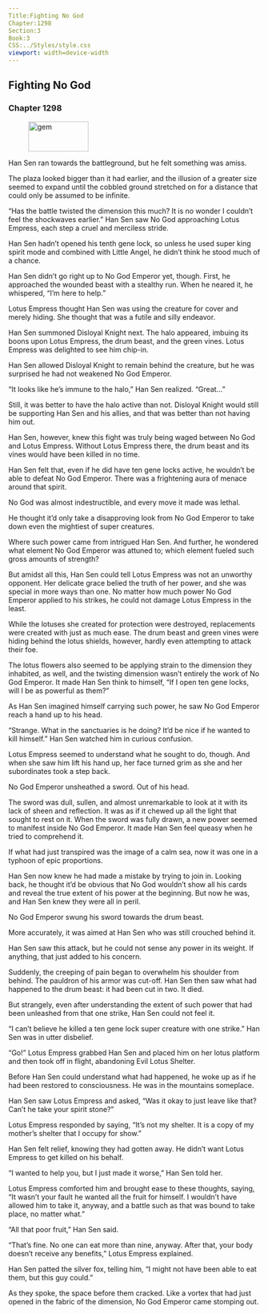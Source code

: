 ```yaml
---
Title:Fighting No God 
Chapter:1298 
Section:3 
Book:3 
CSS:../Styles/style.css 
viewport: width=device-width
---
```

  
## Fighting No God
### Chapter 1298
  
<figure>
	<img src="../Images/gem.gif" alt="gem" id="gem" width="120" height="60" />
</figure>
  

  
Han Sen ran towards the battleground, but he felt something was amiss.

The plaza looked bigger than it had earlier, and the illusion of a greater size seemed to expand until the cobbled ground stretched on for a distance that could only be assumed to be infinite.

“Has the battle twisted the dimension this much? It is no wonder I couldn’t feel the shockwaves earlier.” Han Sen saw No God approaching Lotus Empress, each step a cruel and merciless stride.

Han Sen hadn’t opened his tenth gene lock, so unless he used super king spirit mode and combined with Little Angel, he didn’t think he stood much of a chance.

Han Sen didn’t go right up to No God Emperor yet, though. First, he approached the wounded beast with a stealthy run. When he neared it, he whispered, “I’m here to help.”

Lotus Empress thought Han Sen was using the creature for cover and merely hiding. She thought that was a futile and silly endeavor.

Han Sen summoned Disloyal Knight next. The halo appeared, imbuing its boons upon Lotus Empress, the drum beast, and the green vines. Lotus Empress was delighted to see him chip-in.

Han Sen allowed Disloyal Knight to remain behind the creature, but he was surprised he had not weakened No God Emperor.

“It looks like he’s immune to the halo,” Han Sen realized. “Great…”

Still, it was better to have the halo active than not. Disloyal Knight would still be supporting Han Sen and his allies, and that was better than not having him out.

Han Sen, however, knew this fight was truly being waged between No God and Lotus Empress. Without Lotus Empress there, the drum beast and its vines would have been killed in no time.

Han Sen felt that, even if he did have ten gene locks active, he wouldn’t be able to defeat No God Emperor. There was a frightening aura of menace around that spirit.

No God was almost indestructible, and every move it made was lethal.

He thought it’d only take a disapproving look from No God Emperor to take down even the mightiest of super creatures.

Where such power came from intrigued Han Sen. And further, he wondered what element No God Emperor was attuned to; which element fueled such gross amounts of strength?

But amidst all this, Han Sen could tell Lotus Empress was not an unworthy opponent. Her delicate grace belied the truth of her power, and she was special in more ways than one. No matter how much power No God Emperor applied to his strikes, he could not damage Lotus Empress in the least.

While the lotuses she created for protection were destroyed, replacements were created with just as much ease. The drum beast and green vines were hiding behind the lotus shields, however, hardly even attempting to attack their foe.

The lotus flowers also seemed to be applying strain to the dimension they inhabited, as well, and the twisting dimension wasn’t entirely the work of No God Emperor. It made Han Sen think to himself, “If I open ten gene locks, will I be as powerful as them?”

As Han Sen imagined himself carrying such power, he saw No God Emperor reach a hand up to his head.

“Strange. What in the sanctuaries is he doing? It’d be nice if he wanted to kill himself.” Han Sen watched him in curious confusion.

Lotus Empress seemed to understand what he sought to do, though. And when she saw him lift his hand up, her face turned grim as she and her subordinates took a step back.

No God Emperor unsheathed a sword. Out of his head.

The sword was dull, sullen, and almost unremarkable to look at it with its lack of sheen and reflection. It was as if it chewed up all the light that sought to rest on it. When the sword was fully drawn, a new power seemed to manifest inside No God Emperor. It made Han Sen feel queasy when he tried to comprehend it.

If what had just transpired was the image of a calm sea, now it was one in a typhoon of epic proportions.

Han Sen now knew he had made a mistake by trying to join in. Looking back, he thought it’d be obvious that No God wouldn’t show all his cards and reveal the true extent of his power at the beginning. But now he was, and Han Sen knew they were all in peril.

No God Emperor swung his sword towards the drum beast.

More accurately, it was aimed at Han Sen who was still crouched behind it.

Han Sen saw this attack, but he could not sense any power in its weight. If anything, that just added to his concern.

Suddenly, the creeping of pain began to overwhelm his shoulder from behind. The pauldron of his armor was cut-off. Han Sen then saw what had happened to the drum beast: it had been cut in two. It died.

But strangely, even after understanding the extent of such power that had been unleashed from that one strike, Han Sen could not feel it.

“I can’t believe he killed a ten gene lock super creature with one strike.” Han Sen was in utter disbelief.

“Go!” Lotus Empress grabbed Han Sen and placed him on her lotus platform and then took off in flight, abandoning Evil Lotus Shelter.

Before Han Sen could understand what had happened, he woke up as if he had been restored to consciousness. He was in the mountains someplace.

Han Sen saw Lotus Empress and asked, “Was it okay to just leave like that? Can’t he take your spirit stone?”

Lotus Empress responded by saying, “It’s not my shelter. It is a copy of my mother’s shelter that I occupy for show.”

Han Sen felt relief, knowing they had gotten away. He didn’t want Lotus Empress to get killed on his behalf.

“I wanted to help you, but I just made it worse,” Han Sen told her.

Lotus Empress comforted him and brought ease to these thoughts, saying, “It wasn’t your fault he wanted all the fruit for himself. I wouldn’t have allowed him to take it, anyway, and a battle such as that was bound to take place, no matter what.”

“All that poor fruit,” Han Sen said.

“That’s fine. No one can eat more than nine, anyway. After that, your body doesn’t receive any benefits,” Lotus Empress explained.

Han Sen patted the silver fox, telling him, “I might not have been able to eat them, but this guy could.”

As they spoke, the space before them cracked. Like a vortex that had just opened in the fabric of the dimension, No God Emperor came stomping out.